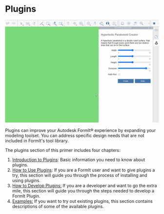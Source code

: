 # Plugins

![](../.gitbook/assets/gg1.gif)

Plugins can improve your Autodesk FormIt® experience by expanding your modeling toolset. You can address specific design needs that are not included in FormIt's tool library.&#x20;

The plugins section of this primer includes four chapters:

1. [Introduction to Plugins](introduction.md): Basic information you need to know about plugins.
2. [How to Use Plugins](how-to-use-plug-ins.md): If you are a FormIt user and want to give plugins a try, this section will guide you through the process of installing and using plugins.
3. [How to Develop Plugins:](how-to-develop-plugins/) If you are a developer and want to go the extra mile, this section will guide you through the steps needed to develop a FormIt Plugin.
4. [Examples:](example-1/) If you want to try out existing plugins, this section contains descriptions of some of the available plugins.&#x20;



